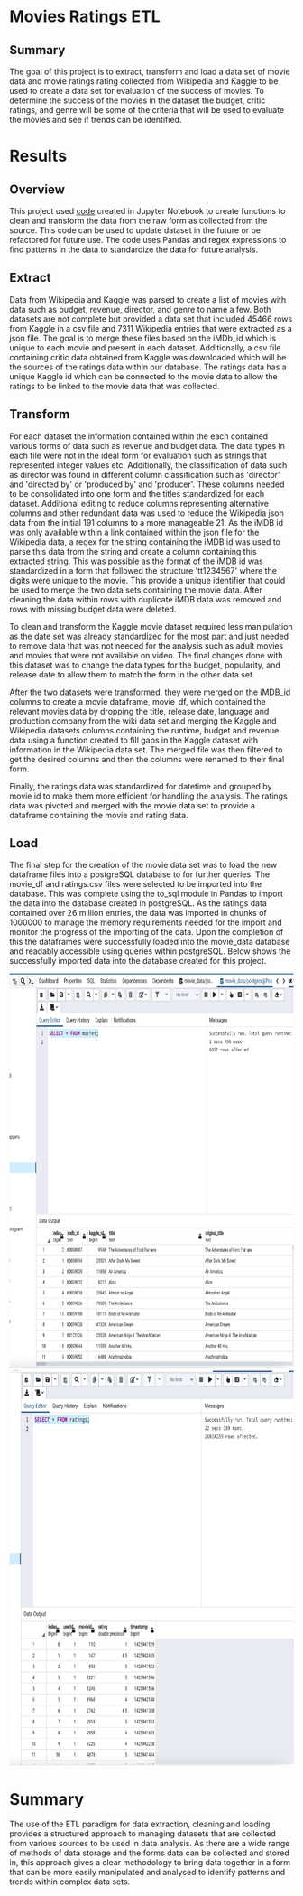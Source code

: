 # Movies Ratings ETL

## Summary

The goal of this project is to extract, transform and load a data set of movie data and movie ratings rating collected from Wikipedia and Kaggle to be used to create a data set for evaluation of the success of movies.  To determine the success of the movies in the dataset the budget, critic ratings, and genre will be some of the criteria that will be used to evaluate the movies and see if trends can be identified. 

# Results

## Overview

This project used [code](ETL_create_database.ipynb) created in Jupyter Notebook to create functions to clean and transform the data from the raw form as collected from the source.  This code can be used to update dataset in the future or be refactored for future use.  The code uses Pandas and regex expressions to find patterns in the data to standardize the data for future analysis.

## Extract

Data from Wikipedia and Kaggle was parsed to create a list of movies with data such as budget, revenue, director, and genre to name a few.  Both datasets are not complete but provided a data set that included 45466 rows from Kaggle in a csv file and 7311 Wikipedia entries that were extracted as a json file.  The goal is to merge these files based on the iMDb_id which is unique to each movie and present in each dataset.  Additionally, a csv file containing critic data obtained from Kaggle was downloaded which will be the sources of the ratings data within our database.  The ratings data has a unique Kaggle id which can be connected to the movie data to allow the ratings to be linked to the movie data that was collected.

## Transform

For each dataset the information contained within the each contained various forms of data such as revenue and budget data.  The data types in each file were not in the ideal form for evaluation such as strings that represented integer values etc.  Additionally, the classification of data such as director was found in different column classification such as 'director' and 'directed by' or 'produced by' and 'producer'.  These columns needed to be consolidated into one form and the titles standardized for each dataset.  Additional editing to reduce columns representing alternative columns and other redundant data was used to reduce the Wikipedia json data from the initial 191 columns to a more manageable 21.  As the iMDB id was only available within a link contained within the json file for the Wikipedia data, a regex for the string containing the iMDB id was used to parse this data from the string and create a column containing this extracted string.  This was possible as the format of the iMDB id was standardized in a form that followed the structure 'tt1234567' where the digits were unique to the movie. This provide a unique identifier that could be used to merge the two data sets containing the movie data. After cleaning the data within rows with duplicate iMDB data was removed and rows with missing budget data were deleted.  

To clean and transform the Kaggle movie dataset required less manipulation as the date set was already standardized for the most part and just needed to remove data that was not needed for the analysis such as adult movies and movies that were not available on video.  The final changes done with this dataset was to change the data types for the budget, popularity, and release date to allow them to match the form in the other data set.

After the two datasets were transformed, they were merged on the iMDB_id columns to create a movie dataframe, movie_df, which contained the relevant movies data by dropping the title, release date, language and production company from the wiki data set and merging the Kaggle and Wikipedia datasets columns containing the runtime, budget and revenue data using a function created to fill gaps in the Kaggle dataset with information in the Wikipedia data set. The merged file was then filtered to get the desired columns and then the columns were renamed to their final form.

Finally, the ratings data was standardized for datetime and grouped by movie id to make them more efficient for handling the analysis.  The ratings data was pivoted and merged with the movie data set to provide a dataframe containing the movie and rating data.

## Load

The final step for the creation of the movie data set was to load the new dataframe files into a postgreSQL database to for further queries.  The movie_df and ratings.csv files were selected to be imported into the database.  This was complete using the to_sql module in Pandas to import the data into the database created in postgreSQL.  As the ratings data contained over 26 million entries, the data was imported in chunks of 1000000 to manage the memory requirements needed for the import and monitor the progress of the importing of the data. Upon the completion of this the dataframes were successfully loaded into the movie_data database and readably accessible using queries within postgreSQL. Below shows the successfully imported data into the database created for this project.

<img src='Resources/movies_query.png' width="800" height="700">

<img src='Resources/rating_query.png' width="800" height="700">

# Summary

The use of the ETL paradigm for data extraction, cleaning and loading provides a structured approach to managing datasets that are collected from various sources to be used in data analysis.  As there are a wide range of methods of data storage and the forms data can be collected and stored in, this approach gives a clear methodology to bring data together in a form that can be more easily manipulated and analysed to identify patterns and trends within complex data sets.
